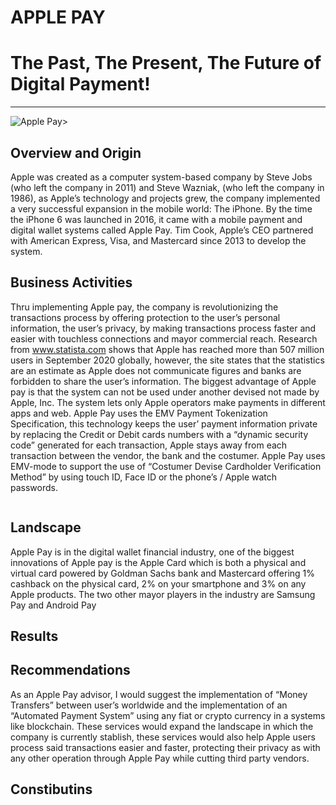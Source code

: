 # APPLE PAY #
# The Past, The Present, The Future of Digital Payment! #

---
![Apple Pay>](https://www.reuters.com/resizer/q2XiQG4hQEy7zDY8661RzZa5VbY=/1200x0/filters:quality(80)/cloudfront-us-east-2.images.arcpublishing.com/reuters/LU3DJC6JPRKQDNC2VXM6L3ZNO4.jpg)





## Overview and Origin
Apple was created as a computer system-based company by Steve Jobs (who left the company in 2011) and Steve Wazniak, (who left the company in 1986), as Apple’s technology and projects grew, the company implemented a very successful expansion in the mobile world: The iPhone. By the time the iPhone 6 was launched in 2016, it came with a mobile payment and digital wallet systems called Apple Pay. Tim Cook, Apple’s CEO partnered with American Express, Visa, and Mastercard since 2013 to develop the system.

## Business Activities
Thru implementing Apple pay, the company is revolutionizing the transactions process by offering protection to the user’s personal information, the user’s privacy, by making transactions process faster and easier with touchless connections and mayor commercial reach. Research from www.statista.com  shows that Apple has reached more than 507 million users in September 2020 globally, however, the site states that the statistics are an estimate as Apple does not communicate figures and banks are forbidden to share the user’s information.
The biggest advantage of Apple pay is that the system can not be used under another devised not made by Apple, Inc. The system lets only Apple operators make payments in different apps and web. Apple Pay uses the EMV Payment Tokenization Specification, this technology keeps the user’ payment information private by replacing the Credit or Debit cards numbers with a “dynamic security code” generated for each transaction, Apple stays away from each transaction between the vendor, the bank and the costumer. Apple Pay uses EMV-mode to support the use of “Costumer Devise Cardholder Verification Method” by using touch ID, Face ID or the phone’s / Apple watch passwords.

![<Tokenization>](<https://upload.wikimedia.org/wikipedia/commons/3/3e/How_mobile_payment_tokenization_works.png>)


## Landscape
Apple Pay is in the digital wallet financial industry, one of the biggest innovations of Apple pay is the Apple Card which is both a physical and virtual card powered by Goldman Sachs bank and Mastercard offering 1% cashback on the physical card, 2% on your smartphone and 3% on any Apple products. The two other mayor players in the industry are Samsung Pay and Android Pay

## Results

## Recommendations 
As an Apple Pay advisor, I would suggest the implementation of “Money Transfers” between user’s worldwide and the implementation of an “Automated Payment System” using any fiat or crypto currency in a systems like blockchain. These services would expand the landscape in which the company is currently stablish, these services would also help Apple users process said transactions easier and faster, protecting their privacy as with any other operation through Apple Pay while cutting third party vendors.
  
## Constibutins 
  
  
